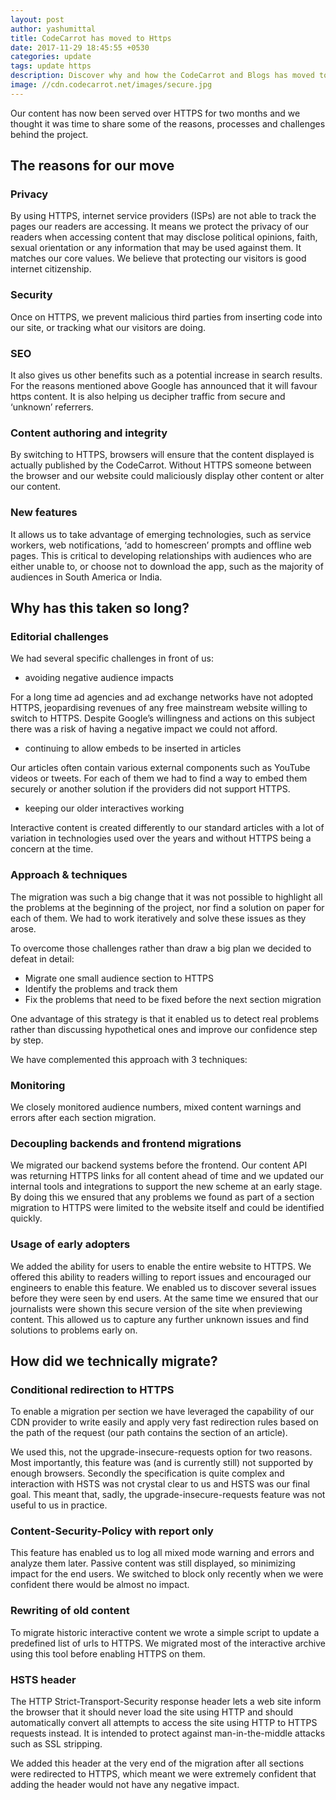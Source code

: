 ```yaml
---
layout: post
author: yashumittal
title: CodeCarrot has moved to Https
date: 2017-11-29 18:45:55 +0530
categories: update
tags: update https
description: Discover why and how the CodeCarrot and Blogs has moved to HTTPS, the secure version of the web protocol that helps to protect user privacy.
image: //cdn.codecarrot.net/images/secure.jpg
---
```


Our content has now been served over HTTPS for two months and we thought it was time to share some of the reasons, processes and challenges behind the project.

## The reasons for our move

### Privacy

By using HTTPS, internet service providers (ISPs) are not able to track the pages our readers are accessing. It means we protect the privacy of our readers when accessing content that may disclose political opinions, faith, sexual orientation or any information that may be used against them. It matches our core values. We believe that protecting our visitors is good internet citizenship.

### Security

Once on HTTPS, we prevent malicious third parties from inserting code into our site, or tracking what our visitors are doing.

### SEO

It also gives us other benefits such as a potential increase in search results. For the reasons mentioned above Google has announced that it will favour https content. It is also helping us decipher traffic from secure and ‘unknown’ referrers.

### Content authoring and integrity

By switching to HTTPS, browsers will ensure that the content displayed is actually published by the CodeCarrot. Without HTTPS someone between the browser and our website could maliciously display other content or alter our content.

### New features

It allows us to take advantage of emerging technologies, such as service workers, web notifications, ‘add to homescreen’ prompts and offline web pages. This is critical to developing relationships with audiences who are either unable to, or choose not to download the app, such as the majority of audiences in South America or India.

## Why has this taken so long?

### Editorial challenges

We had several specific challenges in front of us:

* avoiding negative audience impacts

For a long time ad agencies and ad exchange networks have not adopted HTTPS, jeopardising revenues of any free mainstream website willing to switch to HTTPS. Despite Google’s willingness and actions on this subject there was a risk of having a negative impact we could not afford.

* continuing to allow embeds to be inserted in articles

Our articles often contain various external components such as YouTube videos or tweets. For each of them we had to find a way to embed them securely or another solution if the providers did not support HTTPS.

* keeping our older interactives working

Interactive content is created differently to our standard articles with a lot of variation in technologies used over the years and without HTTPS being a concern at the time.

### Approach & techniques

The migration was such a big change that it was not possible to highlight all the problems at the beginning of the project, nor find a solution on paper for each of them. We had to work iteratively and solve these issues as they arose.

To overcome those challenges rather than draw a big plan we decided to defeat in detail:

* Migrate one small audience section to HTTPS
* Identify the problems and track them
* Fix the problems that need to be fixed before the next section migration

One advantage of this strategy is that it enabled us to detect real problems rather than discussing hypothetical ones and improve our confidence step by step.

We have complemented this approach with 3 techniques:

### Monitoring

We closely monitored audience numbers, mixed content warnings and errors after each section migration.

### Decoupling backends and frontend migrations

We migrated our backend systems before the frontend. Our content API was returning HTTPS links for all content ahead of time and we updated our internal tools and integrations to support the new scheme at an early stage. By doing this we ensured that any problems we found as part of a section migration to HTTPS were limited to the website itself and could be identified quickly.

### Usage of early adopters

We added the ability for users to enable the entire website to HTTPS. We offered this ability to readers willing to report issues and encouraged our engineers to enable this feature. We enabled us to discover several issues before they were seen by end users. At the same time we ensured that our journalists were shown this secure version of the site when previewing content. This allowed us to capture any further unknown issues and find solutions to problems early on.


## How did we technically migrate?

### Conditional redirection to HTTPS

To enable a migration per section we have leveraged the capability of our CDN provider to write easily and apply very fast redirection rules based on the path of the request (our path contains the section of an article).

We used this, not the upgrade-insecure-requests option for two reasons. Most importantly, this feature was (and is currently still) not supported by enough browsers. Secondly the specification is quite complex and interaction with HSTS was not crystal clear to us and HSTS was our final goal. This meant that, sadly, the upgrade-insecure-requests feature was not useful to us in practice.

### Content-Security-Policy with report only

This feature has enabled us to log all mixed mode warning and errors and analyze them later. Passive content was still displayed, so minimizing impact for the end users. We switched to block only recently when we were confident there would be almost no impact.

### Rewriting of old content

To migrate historic interactive content we wrote a simple script to update a predefined list of urls to HTTPS. We migrated most of the interactive archive using this tool before enabling HTTPS on them.

### HSTS header

The HTTP Strict-Transport-Security response header lets a web site inform the browser that it should never load the site using HTTP and should automatically convert all attempts to access the site using HTTP to HTTPS requests instead. It is intended to protect against man-in-the-middle attacks such as SSL stripping.

We added this header at the very end of the migration after all sections were redirected to HTTPS, which meant we were extremely confident that adding the header would not have any negative impact.
